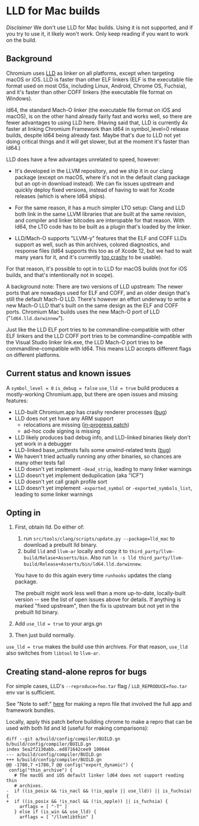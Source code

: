 # LLD for Mac builds

*Disclaimer* We don't use LLD for Mac builds. Using it is not supported, and
if you try to use it, it likely won't work. Only keep reading if you want to
work on the build.

## Background

Chromium uses [LLD](https://lld.llvm.org/) as linker on all platforms,
except when targeting macOS or iOS. LLD is faster than other ELF linkers (ELF
is the executable file format used on most OSs, including Linux, Android,
Chrome OS, Fuchsia), and it's faster than other COFF linkers (the executable
file format on Windows).

ld64, the standard Mach-O linker (the executable file format on iOS and macOS),
is on the other hand already fairly fast and works well, so there are fewer
advantages to using LLD here. (Having said that, LLD is currently 4x faster
at linking Chromium Framework than ld64 in symbol\_level=0 release builds,
despite ld64 being already fast. Maybe that's due to LLD not yet doing
critical things and it will get slower, but at the moment it's faster than
ld64.)

LLD does have a few advantages unrelated to speed, however:

- It's developed in the LLVM repository, and we ship it in our clang package
  (except on macOS, where it's not in the default clang package but an opt-in
  download instead). We can fix issues upstream and quickly deploy fixed
  versions, instead of having to wait for Xcode releases (which is where ld64
  ships).

- For the same reason, it has a much simpler LTO setup: Clang and LLD both link
  in the same LLVM libraries that are built at the same revision, and compiler
  and linker bitcodes are interopable for that reason. With ld64, the LTO code
  has to be built as a plugin that's loaded by the linker.

- LLD/Mach-O supports "LLVM-y" features that the ELF and COFF LLDs support as
  well, such as thin archives, colored diagnostics, and response files
  (ld64 supports this too as of Xcode 12, but we had to wait many years for it,
  and it's currently [too crashy](https://crbug.com/1147968) to be usable).

For that reason, it's possible to opt in to LLD for macOS builds (not for
iOS builds, and that's intentionally not in scope).

A background note: There are two versions of LLD upstream: The newer ports
that are nowadays used for ELF and COFF, and an older design that's still the
default Mach-O LLD. There's however an effort underway to write a new Mach-O
LLD that's built on the same design as the ELF and COFF ports. Chromium Mac
builds uses the new Mach-O port of LLD ("`ld64.lld.darwinnew`").

Just like the LLD ELF port tries to be commandline-compatible with other ELF
linkers and the LLD COFF port tries to be commandline-compatible with the
Visual Studio linker link.exe, the LLD Mach-O port tries to be
commandline-compatible with ld64. This means LLD accepts different flags on
different platforms.

## Current status and known issues

A `symbol_level = 0` `is_debug = false` `use_lld = true` build produces
a mostly-working Chromium.app, but there are open issues and missing features:

- LLD-built Chromium.app has crashy renderer processes
  ([bug](https://crbug.com/1162712))
- LLD does not yet have any ARM support
  - relocations are missing
    ([in-progress patch](https://reviews.llvm.org/D88629))
  - ad-hoc code signing is missing
- LLD likely produces bad debug info, and LLD-linked binaries likely don't
  yet work in a debugger
- LLD-linked base\_unittests fails some unwind-related tests
  ([bug](https://llvm.org/PR48389))
- We haven't tried actually running any other binaries, so chances are many
  other tests fail
- LLD doesn't yet implement `-dead_strip`, leading to many linker warnings
- LLD doesn't yet implement deduplication (aka "ICF")
- LLD doesn't yet call graph profile sort
- LLD doesn't yet implement `-exported_symbol` or `-exported_symbols_list`,
  leading to some linker warnings

## Opting in

1. First, obtain lld. Do either of:

   1. run `src/tools/clang/scripts/update.py --package=lld_mac` to download a
      prebuilt lld binary.
   2. build `lld` and `llvm-ar` locally and copy it to
      `third_party/llvm-build/Relase+Asserts/bin`. Also run
      `ln -s lld third_party/llvm-build/Release+Asserts/bin/ld64.lld.darwinnew`.

   You have to do this again every time `runhooks` updates the clang
   package.

   The prebuilt might work less well than a more up-to-date, locally-built
   version -- see the list of open issues above for details. If anything is
   marked "fixed upstream", then the fix is upstream but not yet in the
   prebuilt lld binary.

2. Add `use_lld = true` to your args.gn

3. Then just build normally.

`use_lld = true` makes the build use thin archives. For that reason, `use_lld`
also switches from `libtool` to `llvm-ar`.

## Creating stand-alone repros for bugs

For simple cases, LLD's `--reproduce=foo.tar` flag / `LLD_REPRODUCE=foo.tar`
env var is sufficient.

See "Note to self:" [here](https://bugs.llvm.org/show_bug.cgi?id=48657#c0) for
making a repro file that involved the full app and framework bundles.

Locally, apply this patch before building chrome to make a repro that can
be used with both lld and ld (useful for making comparisons):

    diff --git a/build/config/compiler/BUILD.gn b/build/config/compiler/BUILD.gn
    index 5ea2f2130abb..ed871642cee9 100644
    --- a/build/config/compiler/BUILD.gn
    +++ b/build/config/compiler/BUILD.gn
    @@ -1780,7 +1780,7 @@ config("export_dynamic") {
     config("thin_archive") {
       # The macOS and iOS default linker ld64 does not support reading thin
       # archives.
    -  if ((is_posix && !is_nacl && (!is_apple || use_lld)) || is_fuchsia) {
    +  if ((is_posix && !is_nacl && (!is_apple)) || is_fuchsia) {
         arflags = [ "-T" ]
       } else if (is_win && use_lld) {
         arflags = [ "/llvmlibthin" ]

